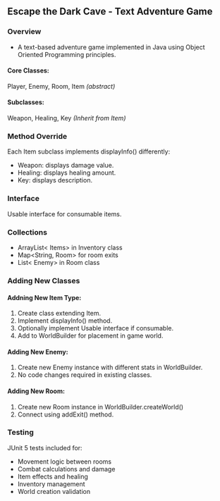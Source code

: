 ## Escape the Dark Cave - Text Adventure Game

### Overview
- A text-based adventure game implemented in Java using Object Oriented Programming principles.

#### Core Classes: 
Player, Enemy, Room, Item _(abstract)_
#### Subclasses:
Weapon, Healing, Key _(Inherit from Item)_

### Method Override
Each Item subclass implements displayInfo() differently:
 - Weapon: displays damage value.
 - Healing: displays healing amount.
 - Key: displays description.

### Interface
Usable interface for consumable items.

### Collections
- ArrayList< Items> in Inventory class
- Map<String, Room> for room exits
- List< Enemy> in Room class

### Adding New Classes
#### Addning New Item Type:
1. Create class extending Item.
2. Implement displayInfo() method.
3. Optionally implement Usable interface if consumable.
4. Add to WorldBuilder for placement in game world.

#### Adding New Enemy:
1. Create new Enemy instance with different stats in WorldBuilder.
2. No code changes required in existing classes.

#### Adding New Room:
1. Create new Room instance in WorldBuilder.createWorld()
2. Connect using addExit() method.

### Testing
JUnit 5 tests included for:
- Movement logic between rooms
- Combat calculations and damage
- Item effects and healing
- Inventory management
- World creation validation